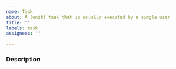 ```yaml
---
name: Task
about: A (unit) task that is usually executed by a single user
title: ''
labels: task
assignees: ''

---
```


### Description
